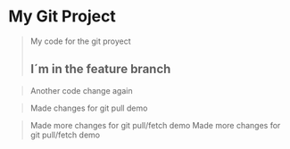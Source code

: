# My Git Project

> My code for the git proyect
>
> ## I´m in the feature branch

> Another code change again

> Made changes for git pull demo

> Made more changes for git pull/fetch demo
> Made more changes for git pull/fetch demo
